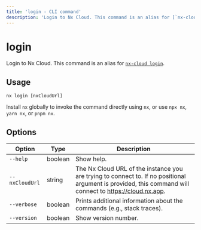 ```yaml
---
title: 'login - CLI command'
description: 'Login to Nx Cloud. This command is an alias for [`nx-cloud login`](/ci/reference/nx-cloud-cli#npx-nxcloud-login).'
---
```


# login

Login to Nx Cloud. This command is an alias for [`nx-cloud login`](/ci/reference/nx-cloud-cli#npx-nxcloud-login).

## Usage

```shell
nx login [nxCloudUrl]
```

Install `nx` globally to invoke the command directly using `nx`, or use `npx nx`, `yarn nx`, or `pnpm nx`.

## Options

| Option         | Type    | Description                                                                                                                                              |
| -------------- | ------- | -------------------------------------------------------------------------------------------------------------------------------------------------------- |
| `--help`       | boolean | Show help.                                                                                                                                               |
| `--nxCloudUrl` | string  | The Nx Cloud URL of the instance you are trying to connect to. If no positional argument is provided, this command will connect to https://cloud.nx.app. |
| `--verbose`    | boolean | Prints additional information about the commands (e.g., stack traces).                                                                                   |
| `--version`    | boolean | Show version number.                                                                                                                                     |

